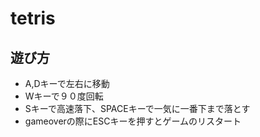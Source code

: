 # tetris

## 遊び方
* A,Dキーで左右に移動
* Wキーで９０度回転
* Sキーで高速落下、SPACEキーで一気に一番下まで落とす
* gameoverの際にESCキーを押すとゲームのリスタート
